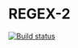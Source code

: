 # REGEX-2

[![Build status](https://ci.appveyor.com/api/projects/status/u4xto2l6lc9h3s0o?svg=true)](https://ci.appveyor.com/project/Yaraspik/regex-2)